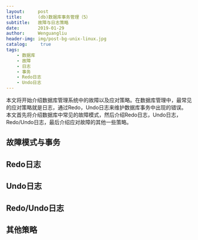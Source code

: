 ```yaml
---
layout:     post
title:      (db)数据库事务管理（5）
subtitle:   故障与日志策略
date:       2019-01-29
author:     Wenguangliu
header-img: img/post-bg-unix-linux.jpg
catalog: 	 true
tags:
    - 数据库
    - 故障
    - 日志
    - 事务
    - Redo日志
    - Undo日志
---
```


本文将开始介绍数据库管理系统中的故障以及应对策略。在数据库管理中，最常见的应对策略就是日志，通过Redo，Undo日志来维护数据库事务中出现的错误。   
本文首先将介绍数据库中常见的故障模式，然后介绍Redo日志，Undo日志，Redo/Undo日志，最后介绍应对故障的其他一些策略。

## 故障模式与事务


## Redo日志


## Undo日志


## Redo/Undo日志


## 其他策略